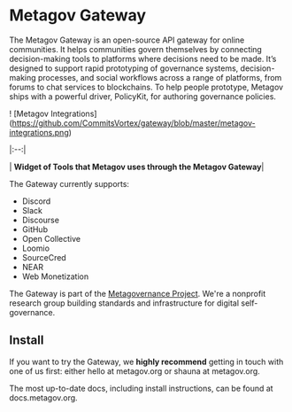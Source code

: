 # Metagov Gateway

The Metagov Gateway is an open-source API gateway for online communities. It helps communities govern themselves by connecting decision-making tools to platforms where decisions need to be made. It’s designed to support rapid prototyping of governance systems, decision-making processes, and social workflows across a range of platforms, from forums to chat services to blockchains. To help people prototype, Metagov ships with a powerful driver, PolicyKit, for authoring governance policies.

! [Metagov Integrations] (https://github.com/CommitsVortex/gateway/blob/master/metagov-integrations.png)

|:--:|

| <b> Widget of Tools that Metagov uses through the Metagov Gateway</b>|

The Gateway currently supports:
- Discord
- Slack
- Discourse
- GitHub
- Open Collective
- Loomio
- SourceCred
- NEAR
- Web Monetization

The Gateway is part of the [Metagovernance Project](www.metagov.org). We're a nonprofit research group building standards and infrastructure for digital self-governance.

## Install
If you want to try the Gateway, we **highly recommend** getting in touch with one of us first: either hello at metagov.org or shauna at metagov.org.

The most up-to-date docs, including install instructions, can be found at docs.metagov.org.
